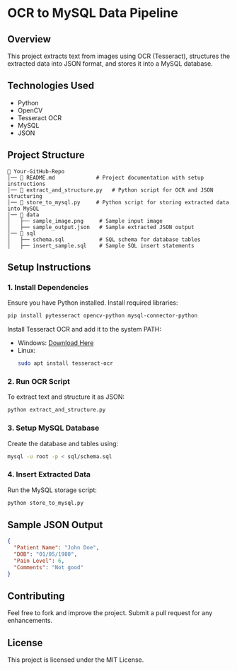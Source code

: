 
# OCR to MySQL Data Pipeline

## Overview
This project extracts text from images using OCR (Tesseract), structures the extracted data into JSON format, and stores it into a MySQL database.

## Technologies Used
- Python
- OpenCV
- Tesseract OCR
- MySQL
- JSON

## Project Structure
```
📂 Your-GitHub-Repo
│── 📄 README.md             # Project documentation with setup instructions
│── 📄 extract_and_structure.py   # Python script for OCR and JSON structuring
│── 📄 store_to_mysql.py     # Python script for storing extracted data into MySQL
│── 📂 data
│   ├── sample_image.png     # Sample input image
│   ├── sample_output.json   # Sample extracted JSON output
│── 📂 sql
│   ├── schema.sql           # SQL schema for database tables
│   ├── insert_sample.sql    # Sample SQL insert statements
```

## Setup Instructions
### 1. Install Dependencies
Ensure you have Python installed. Install required libraries:
```sh
pip install pytesseract opencv-python mysql-connector-python
```
Install Tesseract OCR and add it to the system PATH:
- Windows: [Download Here](https://github.com/UB-Mannheim/tesseract/wiki)
- Linux:
  ```sh
  sudo apt install tesseract-ocr
  ```

### 2. Run OCR Script
To extract text and structure it as JSON:
```sh
python extract_and_structure.py
```

### 3. Setup MySQL Database
Create the database and tables using:
```sh
mysql -u root -p < sql/schema.sql
```

### 4. Insert Extracted Data
Run the MySQL storage script:
```sh
python store_to_mysql.py
```

## Sample JSON Output
```json
{
  "Patient Name": "John Doe",
  "DOB": "01/05/1980",
  "Pain Level": 6,
  "Comments": "Not good"
}
```

## Contributing
Feel free to fork and improve the project. Submit a pull request for any enhancements.

## License
This project is licensed under the MIT License.


